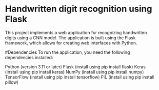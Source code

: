 # Handwritten digit recognition using Flask

This project implements a web application for recognizing handwritten digits using a CNN model. The application is built using the Flask framework, which allows for creating web interfaces with Python.

#Dependencies
To run the application, you need the following dependencies installed:

Python (version 3.11 or later)
Flask (install using pip install flask)
Keras (install using pip install keras)
NumPy (install using pip install numpy)
TensorFlow (install using pip install tensorflow)
PIL (install using pip install pillow)
